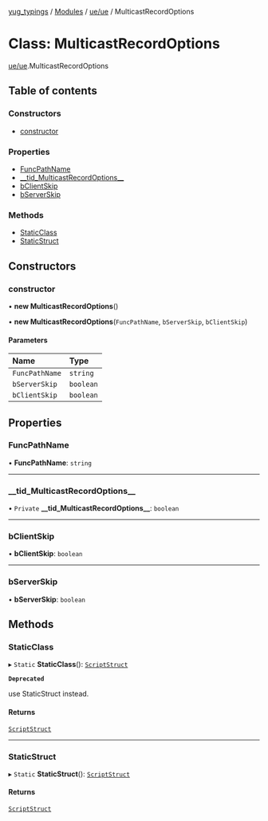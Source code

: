 [yug_typings](../README.md) / [Modules](../modules.md) / [ue/ue](../modules/ue_ue.md) / MulticastRecordOptions

# Class: MulticastRecordOptions

[ue/ue](../modules/ue_ue.md).MulticastRecordOptions

## Table of contents

### Constructors

- [constructor](ue_ue.MulticastRecordOptions.md#constructor)

### Properties

- [FuncPathName](ue_ue.MulticastRecordOptions.md#funcpathname)
- [\_\_tid\_MulticastRecordOptions\_\_](ue_ue.MulticastRecordOptions.md#__tid_multicastrecordoptions__)
- [bClientSkip](ue_ue.MulticastRecordOptions.md#bclientskip)
- [bServerSkip](ue_ue.MulticastRecordOptions.md#bserverskip)

### Methods

- [StaticClass](ue_ue.MulticastRecordOptions.md#staticclass)
- [StaticStruct](ue_ue.MulticastRecordOptions.md#staticstruct)

## Constructors

### constructor

• **new MulticastRecordOptions**()

• **new MulticastRecordOptions**(`FuncPathName`, `bServerSkip`, `bClientSkip`)

#### Parameters

| Name | Type |
| :------ | :------ |
| `FuncPathName` | `string` |
| `bServerSkip` | `boolean` |
| `bClientSkip` | `boolean` |

## Properties

### FuncPathName

• **FuncPathName**: `string`

___

### \_\_tid\_MulticastRecordOptions\_\_

• `Private` **\_\_tid\_MulticastRecordOptions\_\_**: `boolean`

___

### bClientSkip

• **bClientSkip**: `boolean`

___

### bServerSkip

• **bServerSkip**: `boolean`

## Methods

### StaticClass

▸ `Static` **StaticClass**(): [`ScriptStruct`](ue_ue.ScriptStruct.md)

**`Deprecated`**

use StaticStruct instead.

#### Returns

[`ScriptStruct`](ue_ue.ScriptStruct.md)

___

### StaticStruct

▸ `Static` **StaticStruct**(): [`ScriptStruct`](ue_ue.ScriptStruct.md)

#### Returns

[`ScriptStruct`](ue_ue.ScriptStruct.md)
